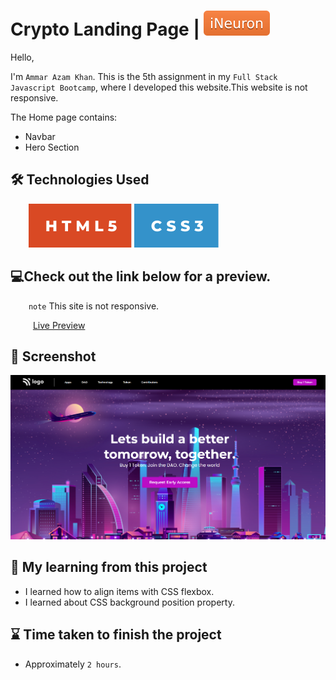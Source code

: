 # Crypto Landing Page | [![iNeuron](./assets/iNeuron-badge.svg)](https://ineuron.ai/)

Hello,

I'm `Ammar Azam Khan`. This is the 5th assignment in my `Full Stack Javascript Bootcamp`, where I developed this website.This website is not responsive.

The Home page contains:

- Navbar
- Hero Section

## 🛠 Technologies Used

&emsp; &ensp; [![HTML5](./assets/HTML%20badge.svg)](https://developer.mozilla.org/en-US/docs/Web/HTML) [![CSS3](./assets/CSS%20badge.svg)](https://developer.mozilla.org/en-US/docs/Web/CSS)

## 💻Check out the link below for a preview.

&emsp; &ensp; `note` This site is not responsive.

&emsp; &ensp; &ensp;[Live Preview](https://crypto-home-age.netlify.app)

## 📸 Screenshot

![Project Screenshort](./png.png)

## 📝 My learning from this project

- I learned how to align items with CSS flexbox.
- I learned about CSS background position property.

## ⌛ Time taken to finish the project

- Approximately `2 hours`.
